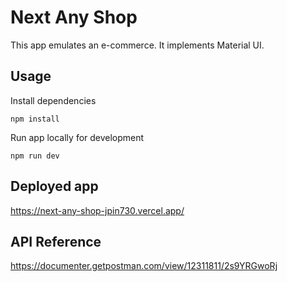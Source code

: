 # Next Any Shop

This app emulates an e-commerce. It implements Material UI.

## Usage

Install dependencies

```shell
npm install
```

Run app locally for development

```shell
npm run dev
```

## Deployed app

<https://next-any-shop-jpin730.vercel.app/>

## API Reference

<https://documenter.getpostman.com/view/12311811/2s9YRGwoRj>
